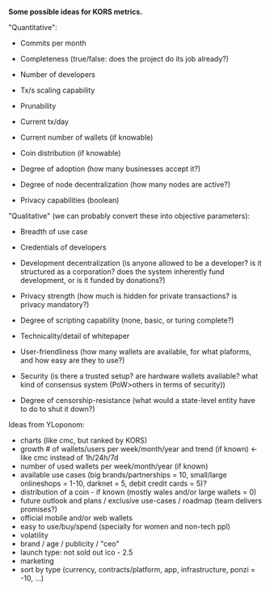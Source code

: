 **Some possible ideas for KORS metrics.**

"Quantitative":

- Commits per month

- Completeness (true/false: does the project do its job already?)

- Number of developers

- Tx/s scaling capability

- Prunability

- Current tx/day

- Current number of wallets (if knowable)

- Coin distribution (if knowable)

- Degree of adoption (how many businesses accept it?)

- Degree of node decentralization (how many nodes are active?)

- Privacy capabilities (boolean)

"Qualitative" (we can probably convert these into objective parameters):

- Breadth of use case

- Credentials of developers

- Development decentralization (is anyone allowed to be a developer? is it structured as a corporation? does the system inherently fund development, or is it funded by donations?)

- Privacy strength (how much is hidden for private transactions? is privacy mandatory?)

- Degree of scripting capability (none, basic, or turing complete?)

- Technicality/detail of whitepaper

- User-friendliness (how many wallets are available, for what plaforms, and how easy are they to use?)

- Security (is there a trusted setup? are hardware wallets available? what kind of consensus system (PoW>others in terms of security))

- Degree of censorship-resistance (what would a state-level entity have to do to shut it down?)

Ideas from YLoponom:

- charts (like cmc, but ranked by KORS)
- growth # of wallets/users per week/month/year and trend (if known) <-  like cmc instead of 1h/24h/7d
- number of used wallets per week/month/year (if known)
- available use cases (big brands/partnerships = 10, small/large onlineshops = 1-10, darknet = 5, debit credit cards = 5)?
- distribution of a coin - if known (mostly wales and/or large wallets = 0) 
- future outlook and plans / exclusive use-cases / roadmap (team delivers promises?)
- official mobile and/or web wallets 
- easy to use/buy/spend (specially for women and non-tech ppl)
- volatility
- brand / age / publicity / "ceo"
- launch type: not sold out ico - 2.5
- marketing
- sort by type (currency, contracts/platform, app, infrastructure, ponzi = -10, ...)


